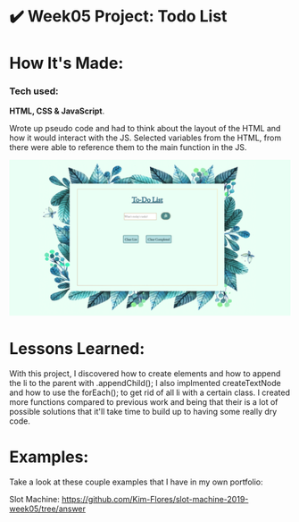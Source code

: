 # ✔️ Week05 Project: Todo List

# How It's Made:
### Tech used: 
**HTML, CSS & JavaScript**. 

Wrote up pseudo code and had to think about the layout of the HTML and how it would interact with the JS. Selected variables from the HTML, from there were able to reference them to the main function in the JS.

![To Do List Final](todo.png)




# Lessons Learned:
With this project, I discovered how to create elements and how to append the li to the parent with .appendChild(); I also implmented createTextNode and how to use the forEach(); to get rid of all li with a certain class. I created more functions compared to previous work and being that their is a lot of possible solutions that it'll take time to build up to having some really dry code. 

# Examples:

Take a look at these couple examples that I have in my own portfolio:

Slot Machine:  https://github.com/Kim-Flores/slot-machine-2019-week05/tree/answer
